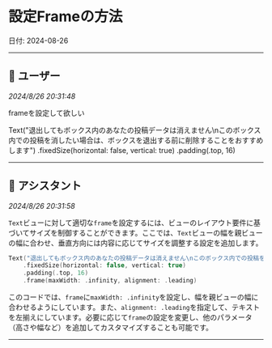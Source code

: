 # 設定Frameの方法

日付: 2024-08-26

---

## 👤 ユーザー
*2024/8/26 20:31:48*

frameを設定して欲しい

Text("退出してもボックス内のあなたの投稿データは消えません\\nこのボックス内での投稿を消したい場合は、ボックスを退出する前に削除することをおすすめします")
                        .fixedSize(horizontal: false, vertical: true)
                        .padding(.top, 16)

---

## 🤖 アシスタント
*2024/8/26 20:31:58*

`Text`ビューに対して適切な`frame`を設定するには、ビューのレイアウト要件に基づいてサイズを制御することができます。ここでは、`Text`ビューの幅を親ビューの幅に合わせ、垂直方向には内容に応じてサイズを調整する設定を追加します。

```swift
Text("退出してもボックス内のあなたの投稿データは消えません\nこのボックス内での投稿を消したい場合は、ボックスを退出する前に削除することをおすすめします")
    .fixedSize(horizontal: false, vertical: true)
    .padding(.top, 16)
    .frame(maxWidth: .infinity, alignment: .leading)
```

このコードでは、`frame`に`maxWidth: .infinity`を設定し、幅を親ビューの幅に合わせるようにしています。また、`alignment: .leading`を指定して、テキストを左揃えにしています。必要に応じて`frame`の設定を変更し、他のパラメータ（高さや幅など）を追加してカスタマイズすることも可能です。

---
